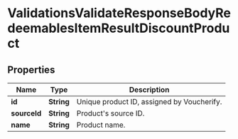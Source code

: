 

# ValidationsValidateResponseBodyRedeemablesItemResultDiscountProduct


## Properties

| Name | Type | Description |
|------------ | ------------- | ------------- |
|**id** | **String** | Unique product ID, assigned by Voucherify. |
|**sourceId** | **String** | Product&#39;s source ID. |
|**name** | **String** | Product name. |



